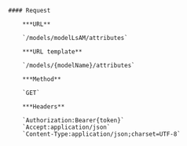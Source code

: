     #### Request

        ***URL**

        `/models/modelLsAM/attributes`

        ***URL template**

        `/models/{modelName}/attributes`

        ***Method**

        `GET`

        ***Headers**

        `Authorization:Bearer{token}`
        `Accept:application/json`
        `Content-Type:application/json;charset=UTF-8`

